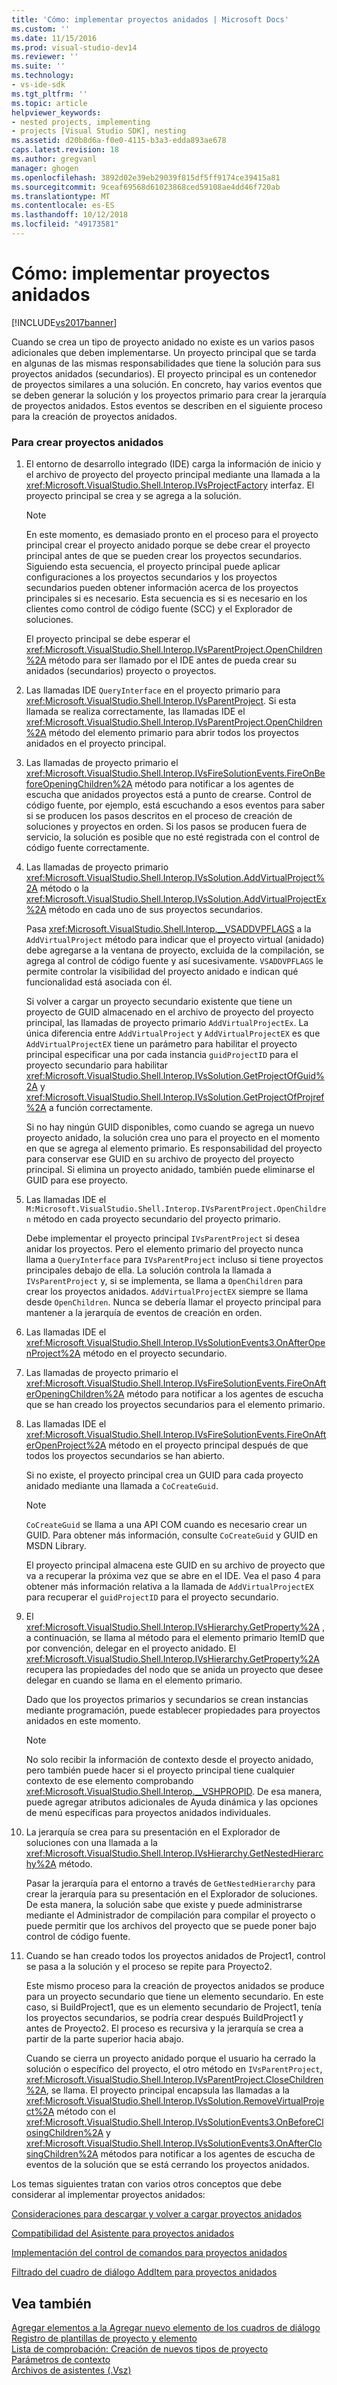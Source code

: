 ```yaml
---
title: 'Cómo: implementar proyectos anidados | Microsoft Docs'
ms.custom: ''
ms.date: 11/15/2016
ms.prod: visual-studio-dev14
ms.reviewer: ''
ms.suite: ''
ms.technology:
- vs-ide-sdk
ms.tgt_pltfrm: ''
ms.topic: article
helpviewer_keywords:
- nested projects, implementing
- projects [Visual Studio SDK], nesting
ms.assetid: d20b8d6a-f0e0-4115-b3a3-edda893ae678
caps.latest.revision: 18
ms.author: gregvanl
manager: ghogen
ms.openlocfilehash: 3892d02e39eb29039f815df5ff9174ce39415a81
ms.sourcegitcommit: 9ceaf69568d61023868ced59108ae4dd46f720ab
ms.translationtype: MT
ms.contentlocale: es-ES
ms.lasthandoff: 10/12/2018
ms.locfileid: "49173581"
---
```

# <a name="how-to-implement-nested-projects"></a>Cómo: implementar proyectos anidados
[!INCLUDE[vs2017banner](../../includes/vs2017banner.md)]

Cuando se crea un tipo de proyecto anidado no existe es un varios pasos adicionales que deben implementarse. Un proyecto principal que se tarda en algunas de las mismas responsabilidades que tiene la solución para sus proyectos anidados (secundarios). El proyecto principal es un contenedor de proyectos similares a una solución. En concreto, hay varios eventos que se deben generar la solución y los proyectos primario para crear la jerarquía de proyectos anidados. Estos eventos se describen en el siguiente proceso para la creación de proyectos anidados.  
  
### <a name="to-create-nested-projects"></a>Para crear proyectos anidados  
  
1.  El entorno de desarrollo integrado (IDE) carga la información de inicio y el archivo de proyecto del proyecto principal mediante una llamada a la <xref:Microsoft.VisualStudio.Shell.Interop.IVsProjectFactory> interfaz. El proyecto principal se crea y se agrega a la solución.  
  
    > [!NOTE]
    >  En este momento, es demasiado pronto en el proceso para el proyecto principal crear el proyecto anidado porque se debe crear el proyecto principal antes de que se pueden crear los proyectos secundarios. Siguiendo esta secuencia, el proyecto principal puede aplicar configuraciones a los proyectos secundarios y los proyectos secundarios pueden obtener información acerca de los proyectos principales si es necesario. Esta secuencia es si es necesario en los clientes como control de código fuente (SCC) y el Explorador de soluciones.  
  
     El proyecto principal se debe esperar el <xref:Microsoft.VisualStudio.Shell.Interop.IVsParentProject.OpenChildren%2A> método para ser llamado por el IDE antes de pueda crear su anidados (secundarios) proyecto o proyectos.  
  
2.  Las llamadas IDE `QueryInterface` en el proyecto primario para <xref:Microsoft.VisualStudio.Shell.Interop.IVsParentProject>. Si esta llamada se realiza correctamente, las llamadas IDE el <xref:Microsoft.VisualStudio.Shell.Interop.IVsParentProject.OpenChildren%2A> método del elemento primario para abrir todos los proyectos anidados en el proyecto principal.  
  
3.  Las llamadas de proyecto primario el <xref:Microsoft.VisualStudio.Shell.Interop.IVsFireSolutionEvents.FireOnBeforeOpeningChildren%2A> método para notificar a los agentes de escucha que anidados proyectos está a punto de crearse. Control de código fuente, por ejemplo, está escuchando a esos eventos para saber si se producen los pasos descritos en el proceso de creación de soluciones y proyectos en orden. Si los pasos se producen fuera de servicio, la solución es posible que no esté registrada con el control de código fuente correctamente.  
  
4.  Las llamadas de proyecto primario <xref:Microsoft.VisualStudio.Shell.Interop.IVsSolution.AddVirtualProject%2A> método o la <xref:Microsoft.VisualStudio.Shell.Interop.IVsSolution.AddVirtualProjectEx%2A> método en cada uno de sus proyectos secundarios.  
  
     Pasa <xref:Microsoft.VisualStudio.Shell.Interop.__VSADDVPFLAGS> a la `AddVirtualProject` método para indicar que el proyecto virtual (anidado) debe agregarse a la ventana de proyecto, excluida de la compilación, se agrega al control de código fuente y así sucesivamente. `VSADDVPFLAGS` le permite controlar la visibilidad del proyecto anidado e indican qué funcionalidad está asociada con él.  
  
     Si volver a cargar un proyecto secundario existente que tiene un proyecto de GUID almacenado en el archivo de proyecto del proyecto principal, las llamadas de proyecto primario `AddVirtualProjectEx`. La única diferencia entre `AddVirtualProject` y `AddVirtualProjectEX` es que `AddVirtualProjectEX` tiene un parámetro para habilitar el proyecto principal especificar una por cada instancia `guidProjectID` para el proyecto secundario para habilitar <xref:Microsoft.VisualStudio.Shell.Interop.IVsSolution.GetProjectOfGuid%2A> y <xref:Microsoft.VisualStudio.Shell.Interop.IVsSolution.GetProjectOfProjref%2A> a función correctamente.  
  
     Si no hay ningún GUID disponibles, como cuando se agrega un nuevo proyecto anidado, la solución crea uno para el proyecto en el momento en que se agrega al elemento primario. Es responsabilidad del proyecto para conservar ese GUID en su archivo de proyecto del proyecto principal. Si elimina un proyecto anidado, también puede eliminarse el GUID para ese proyecto.  
  
5.  Las llamadas IDE el `M:Microsoft.VisualStudio.Shell.Interop.IVsParentProject.OpenChildren` método en cada proyecto secundario del proyecto primario.  
  
     Debe implementar el proyecto principal `IVsParentProject` si desea anidar los proyectos. Pero el elemento primario del proyecto nunca llama a `QueryInterface` para `IVsParentProject` incluso si tiene proyectos principales debajo de ella. La solución controla la llamada a `IVsParentProject` y, si se implementa, se llama a `OpenChildren` para crear los proyectos anidados. `AddVirtualProjectEX` siempre se llama desde `OpenChildren`. Nunca se debería llamar el proyecto principal para mantener a la jerarquía de eventos de creación en orden.  
  
6.  Las llamadas IDE el <xref:Microsoft.VisualStudio.Shell.Interop.IVsSolutionEvents3.OnAfterOpenProject%2A> método en el proyecto secundario.  
  
7.  Las llamadas de proyecto primario el <xref:Microsoft.VisualStudio.Shell.Interop.IVsFireSolutionEvents.FireOnAfterOpeningChildren%2A> método para notificar a los agentes de escucha que se han creado los proyectos secundarios para el elemento primario.  
  
8.  Las llamadas IDE el <xref:Microsoft.VisualStudio.Shell.Interop.IVsFireSolutionEvents.FireOnAfterOpenProject%2A> método en el proyecto principal después de que todos los proyectos secundarios se han abierto.  
  
     Si no existe, el proyecto principal crea un GUID para cada proyecto anidado mediante una llamada a `CoCreateGuid`.  
  
    > [!NOTE]
    >  `CoCreateGuid` se llama a una API COM cuando es necesario crear un GUID. Para obtener más información, consulte `CoCreateGuid` y GUID en MSDN Library.  
  
     El proyecto principal almacena este GUID en su archivo de proyecto que va a recuperar la próxima vez que se abre en el IDE. Vea el paso 4 para obtener más información relativa a la llamada de `AddVirtualProjectEX` para recuperar el `guidProjectID` para el proyecto secundario.  
  
9. El <xref:Microsoft.VisualStudio.Shell.Interop.IVsHierarchy.GetProperty%2A> , a continuación, se llama al método para el elemento primario ItemID que por convención, delegar en el proyecto anidado. El <xref:Microsoft.VisualStudio.Shell.Interop.IVsHierarchy.GetProperty%2A> recupera las propiedades del nodo que se anida un proyecto que desee delegar en cuando se llama en el elemento primario.  
  
     Dado que los proyectos primarios y secundarios se crean instancias mediante programación, puede establecer propiedades para proyectos anidados en este momento.  
  
    > [!NOTE]
    >  No solo recibir la información de contexto desde el proyecto anidado, pero también puede hacer si el proyecto principal tiene cualquier contexto de ese elemento comprobando <xref:Microsoft.VisualStudio.Shell.Interop.__VSHPROPID>. De esa manera, puede agregar atributos adicionales de Ayuda dinámica y las opciones de menú específicas para proyectos anidados individuales.  
  
10. La jerarquía se crea para su presentación en el Explorador de soluciones con una llamada a la <xref:Microsoft.VisualStudio.Shell.Interop.IVsHierarchy.GetNestedHierarchy%2A> método.  
  
     Pasar la jerarquía para el entorno a través de `GetNestedHierarchy` para crear la jerarquía para su presentación en el Explorador de soluciones. De esta manera, la solución sabe que existe y puede administrarse mediante el Administrador de compilación para compilar el proyecto o puede permitir que los archivos del proyecto que se puede poner bajo control de código fuente.  
  
11. Cuando se han creado todos los proyectos anidados de Project1, control se pasa a la solución y el proceso se repite para Proyecto2.  
  
     Este mismo proceso para la creación de proyectos anidados se produce para un proyecto secundario que tiene un elemento secundario. En este caso, si BuildProject1, que es un elemento secundario de Project1, tenía los proyectos secundarios, se podría crear después BuildProject1 y antes de Proyecto2. El proceso es recursiva y la jerarquía se crea a partir de la parte superior hacia abajo.  
  
     Cuando se cierra un proyecto anidado porque el usuario ha cerrado la solución o específico del proyecto, el otro método en `IVsParentProject`, <xref:Microsoft.VisualStudio.Shell.Interop.IVsParentProject.CloseChildren%2A>, se llama. El proyecto principal encapsula las llamadas a la <xref:Microsoft.VisualStudio.Shell.Interop.IVsSolution.RemoveVirtualProject%2A> método con el <xref:Microsoft.VisualStudio.Shell.Interop.IVsSolutionEvents3.OnBeforeClosingChildren%2A> y <xref:Microsoft.VisualStudio.Shell.Interop.IVsSolutionEvents3.OnAfterClosingChildren%2A> métodos para notificar a los agentes de escucha de eventos de la solución que se está cerrando los proyectos anidados.  
  
 Los temas siguientes tratan con varios otros conceptos que debe considerar al implementar proyectos anidados:  
  
 [Consideraciones para descargar y volver a cargar proyectos anidados](../../extensibility/internals/considerations-for-unloading-and-reloading-nested-projects.md)  
  
 [Compatibilidad del Asistente para proyectos anidados](../../extensibility/internals/wizard-support-for-nested-projects.md)  
  
 [Implementación del control de comandos para proyectos anidados](../../extensibility/internals/implementing-command-handling-for-nested-projects.md)  
  
 [Filtrado del cuadro de diálogo AddItem para proyectos anidados](../../extensibility/internals/filtering-the-additem-dialog-box-for-nested-projects.md)  
  
## <a name="see-also"></a>Vea también  
 [Agregar elementos a la Agregar nuevo elemento de los cuadros de diálogo](../../extensibility/internals/adding-items-to-the-add-new-item-dialog-boxes.md)   
 [Registro de plantillas de proyecto y elemento](../../extensibility/internals/registering-project-and-item-templates.md)   
 [Lista de comprobación: Creación de nuevos tipos de proyecto](../../extensibility/internals/checklist-creating-new-project-types.md)   
 [Parámetros de contexto](../../extensibility/internals/context-parameters.md)   
 [Archivos de asistentes (.Vsz)](../../extensibility/internals/wizard-dot-vsz-file.md)

